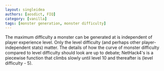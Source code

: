 ```yaml
---
layout: singleidea
authors: [aosdict, FIQ]
category: [vanilla]
tags: [monster generation, monster difficulty]
---
```

The maximum difficulty a monster can be generated at is independent of player experience level. Only the level difficulty (and perhaps other player-independent stats) matter. The details of how the curve of monster difficulty compared to level difficulty should look are up to debate; NetHack4's is a piecewise function that climbs slowly until level 10 and thereafter is (level difficulty - 5).
